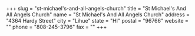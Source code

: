 +++
slug = "st-michael's-and-all-angels-church"
title = "St Michael's And All Angels Church"
name = "St Michael's And All Angels Church"
address = "4364 Hardy Street"
city = "Lihue"
state = "HI"
postal = "96766"
website = ""
phone = "808-245-3796"
fax = ""
+++
